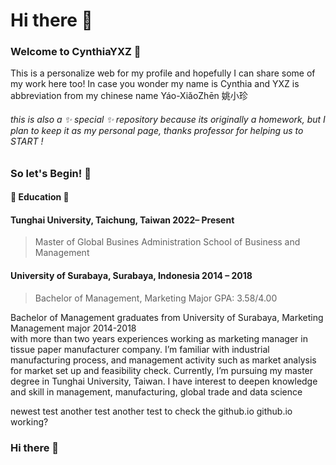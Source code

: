 # Hi there 👋

### Welcome to CynthiaYXZ 👻

This is a personalize web for my profile and hopefully I can share some of my work here too!
In case you wonder my name is Cynthia and YXZ is abbreviation from my chinese name Yáo-XiǎoZhēn 姚小珍 
###### this is also a ✨ _special_ ✨ repository because its originally a homework, but I plan to keep it as my personal page, thanks professor for helping us to START !


### So let's Begin! 🚀
#### 🏫 Education 🏫
#### Tunghai University, Taichung, Taiwan	                2022– Present
> Master of Global Busines Administration School of Business and Management

#### University of Surabaya, Surabaya, Indonesia 	                2014 – 2018
> Bachelor of Management, Marketing Major
GPA: 3.58/4.00





Bachelor of Management graduates from University of Surabaya, Marketing Management major     2014-2018  
 with more than two years experiences working as marketing manager in tissue paper manufacturer company. I’m familiar with industrial manufacturing process, and management activity such as market analysis for market set up and feasibility check. Currently, I’m pursuing my master degree in Tunghai University, Taiwan. I have interest to deepen knowledge and skill in management, manufacturing, global trade and data science


newest test
another test
another test to check the github.io
github.io working?

### Hi there 👋

<!--
**CynthiaYXZ/CynthiaYXZ** is a ✨ _special_ ✨ repository because its `README.md` (this file) appears on your GitHub profile.

Here are some ideas to get you started:

- 🔭 I’m currently working on ...
- 🌱 I’m currently learning ...
- 👯 I’m looking to collaborate on ...
- 🤔 I’m looking for help with ...
- 💬 Ask me about ...
- 📫 How to reach me: ...
- 😄 Pronouns: ...
- ⚡ Fun fact: ...